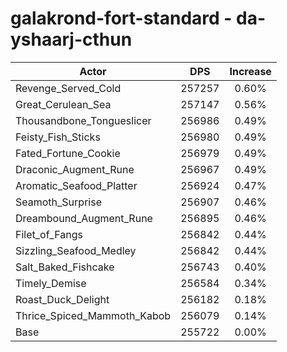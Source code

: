 # galakrond-fort-standard - da-yshaarj-cthun
| Actor | DPS | Increase |
|---|:---:|:---:|
|Revenge_Served_Cold|257257|0.60%|
|Great_Cerulean_Sea|257147|0.56%|
|Thousandbone_Tongueslicer|256986|0.49%|
|Feisty_Fish_Sticks|256980|0.49%|
|Fated_Fortune_Cookie|256979|0.49%|
|Draconic_Augment_Rune|256967|0.49%|
|Aromatic_Seafood_Platter|256924|0.47%|
|Seamoth_Surprise|256907|0.46%|
|Dreambound_Augment_Rune|256895|0.46%|
|Filet_of_Fangs|256842|0.44%|
|Sizzling_Seafood_Medley|256842|0.44%|
|Salt_Baked_Fishcake|256743|0.40%|
|Timely_Demise|256584|0.34%|
|Roast_Duck_Delight|256182|0.18%|
|Thrice_Spiced_Mammoth_Kabob|256079|0.14%|
|Base|255722|0.00%|
